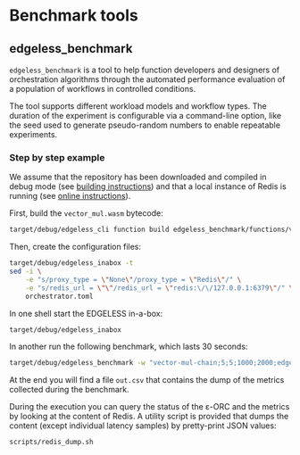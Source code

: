 # Benchmark tools

## edgeless_benchmark

`edgeless_benchmark` is a tool to help function developers and designers of
orchestration algorithms through the automated performance evaluation of a
population of workflows in controlled conditions.

The tool supports different workload models and workflow types.
The duration of the experiment is configurable via a command-line option,
like the seed used to generate pseudo-random numbers to enable repeatable
experiments.

### Step by step example

We assume that the repository has been downloaded and compiled in debug mode
(see [building instructions](../BUILDING.md)) and that a local instance of
Redis is running (see
[online instructions](https://redis.io/docs/latest/operate/oss_and_stack/install/install-redis/)).

First, build the `vector_mul.wasm` bytecode:

```bash
target/debug/edgeless_cli function build edgeless_benchmark/functions/vector_mul/function.json
```

Then, create the configuration files:

```bash
target/debug/edgeless_inabox -t
sed -i \
    -e "s/proxy_type = \"None\"/proxy_type = \"Redis\"/" \
    -e "s/redis_url = \"\"/redis_url = \"redis:\/\/127.0.0.1:6379\"/" \
    orchestrator.toml
```

In one shell start the EDGELESS in-a-box:

```bash
target/debug/edgeless_inabox
```

In another run the following benchmark, which lasts 30 seconds:

```bash
target/debug/edgeless_benchmark -w "vector-mul-chain;5;5;1000;2000;edgeless_benchmark/functions/vector_mul/vector_mul.wasm
```

At the end you will find a file `out.csv` that contains the dump of the
metrics collected during the benchmark.

During the execution you can query the status of the ε-ORC and the metrics
by looking at the content of Redis.
A utility script is provided that dumps the content (except individual latency
samples) by pretty-print JSON values:

```bash
scripts/redis_dump.sh
```